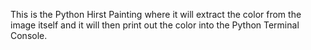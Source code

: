 This is the Python Hirst Painting where it will extract the color from the image itself
and it will then print out the color into the Python Terminal Console.
